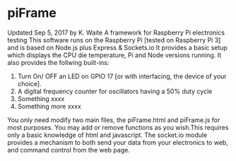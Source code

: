 # piFrame
Updated Sep 5, 2017 by K. Waite
A framework for Raspberry Pi electronics testing
This software runs on the Raspberry Pi [tested on Raspberry Pi 3] and is based on Node.js plus Express & Sockets.io
It provides a basic setup which displays the CPU die temperature, Pi and Node versions running. It also provides the follwing built-ins:
  1) Turn On/ OFF an LED on GPIO 17 [or with interfacing, the device of your choice].
  2) A digital frequency counter for oscillators having a 50% duty cycle 
  3) Something xxxx
  4) Something more xxxx
  
You only need modify two main files, the piFrame.html and piFrame.js for most purposes. You may add or remove functions as you wish.This requires only a basic knowledge of html and javascript. The socket.io module provides a mechanism to both send your data from your electronics to web, and command control from the web page. 

